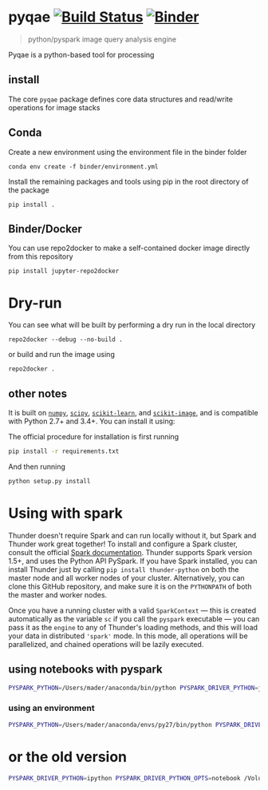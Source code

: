 # pyqae [![Build Status](https://travis-ci.org/4Quant/pyqae.svg?branch=master)](https://travis-ci.org/4Quant/pyqae) [![Binder](https://mybinder.org/badge.svg)](https://mybinder.org/v2/gh/4Quant/pyqae/master)

> python/pyspark image query analysis engine

Pyqae is a python-based tool for processing
## install

The core `pyqae` package defines core data structures and read/write operations for image stacks

## Conda

Create a new environment using the environment file in the binder folder

```
conda env create -f binder/environment.yml
```

Install the remaining packages and tools using pip in the root directory of the package

```
pip install .
```

## Binder/Docker

You can use repo2docker to make a self-contained docker image directly from this repository
```
pip install jupyter-repo2docker
```

# Dry-run
You can see what will be built by performing a dry run in the local directory

```
repo2docker --debug --no-build .
```

or build and run the image using

```
repo2docker .
```



## other notes
It is built on [`numpy`](https://github.com/numpy/numpy), [`scipy`](https://github.com/scipy/scipy), [`scikit-learn`](https://github.com/scikit-learn/scikit-learn), and [`scikit-image`](https://github.com/scikit-image/scikit-image), and is compatible with Python 2.7+ and 3.4+. You can install it using:


The official procedure for installation is first running
```bash
pip install -r requirements.txt
```

And then running
```bash
python setup.py install
```

# Using with spark

Thunder doesn't require Spark and can run locally without it, but Spark and Thunder work great together! To install and configure a Spark cluster, consult the official [Spark documentation](http://spark.apache.org/docs/latest). Thunder supports Spark version 1.5+, and uses the Python API PySpark. If you have Spark installed, you can install Thunder just by calling `pip install thunder-python` on both the master node and all worker nodes of your cluster. Alternatively, you can clone this GitHub repository, and make sure it is on the `PYTHONPATH` of both the master and worker nodes.

Once you have a running cluster with a valid `SparkContext` — this is created automatically as the variable `sc` if you call the `pyspark` executable — you can pass it as the `engine` to any of Thunder's loading methods, and this will load your data in distributed `'spark'` mode. In this mode, all operations will be parallelized, and chained operations will be lazily executed.

## using notebooks with pyspark

```bash
PYSPARK_PYTHON=/Users/mader/anaconda/bin/python PYSPARK_DRIVER_PYTHON=jupyter PYSPARK_DRIVER_PYTHON_OPTS="notebook --ip 0.0.0.0" /Applications/spark-2.1.1-bin-hadoop2.7/bin/pyspark --driver-memory 8g --master local[8]
```

### using an environment
```bash
PYSPARK_PYTHON=/Users/mader/anaconda/envs/py27/bin/python PYSPARK_DRIVER_PYTHON=jupyter PYSPARK_DRIVER_PYTHON_OPTS="notebook --ip 0.0.0.0" /Applications/spark-2.1.1-bin-hadoop2.7/bin/pyspark --driver-memory 8g --master local[8]
```
# or the old version
```bash
PYSPARK_DRIVER_PYTHON=ipython PYSPARK_DRIVER_PYTHON_OPTS=notebook /Volumes/ExDisk/spark-2.0.0-bin-hadoop2.7/bin/pyspark
```
